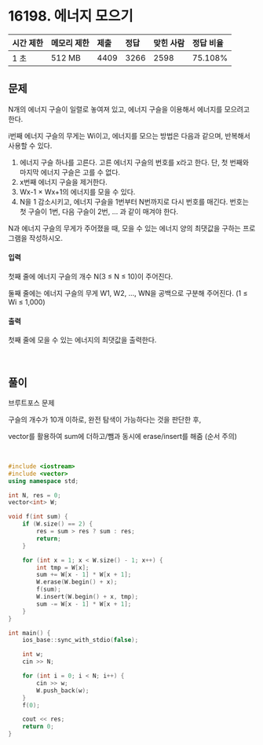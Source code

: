 # 16198. 에너지 모으기

| 시간 제한 | 메모리 제한 | 제출 | 정답 | 맞힌 사람 | 정답 비율 |
| :-------- | :---------- | :--- | :--- | :-------- | :-------- |
| 1 초      | 512 MB      | 4409 | 3266 | 2598      | 75.108%   |

## 문제

N개의 에너지 구슬이 일렬로 놓여져 있고, 에너지 구슬을 이용해서 에너지를 모으려고 한다.

i번째 에너지 구슬의 무게는 Wi이고, 에너지를 모으는 방법은 다음과 같으며, 반복해서 사용할 수 있다.

1. 에너지 구슬 하나를 고른다. 고른 에너지 구슬의 번호를 x라고 한다. 단, 첫 번째와 마지막 에너지 구슬은 고를 수 없다.
2. x번째 에너지 구슬을 제거한다.
3. Wx-1 × Wx+1의 에너지를 모을 수 있다.
4. N을 1 감소시키고, 에너지 구슬을 1번부터 N번까지로 다시 번호를 매긴다. 번호는 첫 구슬이 1번, 다음 구슬이 2번, ... 과 같이 매겨야 한다.

N과 에너지 구슬의 무게가 주어졌을 때, 모을 수 있는 에너지 양의 최댓값을 구하는 프로그램을 작성하시오.

#### 입력

첫째 줄에 에너지 구슬의 개수 N(3 ≤ N ≤ 10)이 주어진다.

둘째 줄에는 에너지 구슬의 무게 W1, W2, ..., WN을 공백으로 구분해 주어진다. (1 ≤ Wi ≤ 1,000)

#### 출력

첫째 줄에 모을 수 있는 에너지의 최댓값을 출력한다.

<br/>

## 풀이

브루트포스 문제

구슬의 개수가 10개 이하로, 완전 탐색이 가능하다는 것을 판단한 후,

vector를 활용하여 sum에 더하고/뺌과 동시에 erase/insert를 해줌 (순서 주의)

<br/>

```c++
#include <iostream>
#include <vector>
using namespace std;

int N, res = 0;
vector<int> W;

void f(int sum) {
	if (W.size() == 2) {
		res = sum > res ? sum : res;
		return;
	}

	for (int x = 1; x < W.size() - 1; x++) {
		int tmp = W[x];
		sum += W[x - 1] * W[x + 1];
		W.erase(W.begin() + x);
		f(sum);
		W.insert(W.begin() + x, tmp);
		sum -= W[x - 1] * W[x + 1];
	}
}

int main() {
	ios_base::sync_with_stdio(false);

	int w;
	cin >> N;

	for (int i = 0; i < N; i++) {
		cin >> w;
		W.push_back(w);
	}
	f(0);

	cout << res;
	return 0;
}
```

